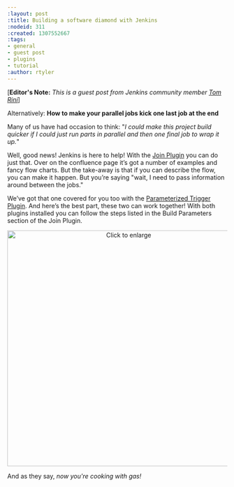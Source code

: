 ```yaml
---
:layout: post
:title: Building a software diamond with Jenkins
:nodeid: 311
:created: 1307552667
:tags:
- general
- guest post
- plugins
- tutorial
:author: rtyler
---
```

[**Editor's Note:** *This is a guest post from Jenkins community member [Tom Rini](https://www.linkedin.com/in/tomrini)*]

Alternatively: **How to make your parallel jobs kick one last job at the end**


Many of us have had occasion to think: "*I could make this project build quicker if I could just run parts in parallel and then one final job to wrap it up.*"

Well, good news! Jenkins is here to help!  With the [Join Plugin](https://wiki.jenkins-ci.org/display/JENKINS/Join+Plugin) you can do just that.  Over on the confluence page it’s got a number of examples and fancy flow charts.  But the take-away is that if you can describe the flow, you can make it happen.  But you’re saying "wait, I need to pass information around between the jobs."

We’ve got that one covered for you too with the [Parameterized Trigger Plugin](https://wiki.jenkins-ci.org/display/JENKINS/Parameterized+Trigger+Plugin).  And here’s the best part, these two can work together!  With both plugins installed you can follow the steps listed in the Build Parameters section of the Join Plugin.

<center><a href="https://web.archive.org/web/*/https://agentdero.cachefly.net/continuousblog/join_trigger.png" target="_blank"><img alt="Click to enlarge" title="Click to enlarge" src="https://web.archive.org/web/*/https://agentdero.cachefly.net/continuousblog/join_trigger.png" width="540" /></a></center>

And as they say, *now you're cooking with gas!*
